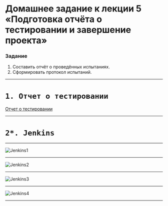 # Домашнее задание к лекции 5 «Подготовка отчёта о тестировании и завершение проекта»

### Задание

1. Составить отчёт о проведённых испытаниях. 
2. Сформировать протокол испытаний.

---


# ```1. Отчет о тестировании```

[Отчет о тестировании](https://github.com/EugenyVinogradov/LT_Homework_5/blob/59803a52cf3d8a8efe8b3c8b4452a445b26b26ee/%D0%94%D0%BE%D0%BA%D1%83%D0%BC%D0%B5%D0%BD%D1%82%D0%B0%D1%86%D0%B8%D1%8F/%D0%9E%D1%82%D1%87%D0%B5%D1%82%20%D0%BE%20%D0%BF%D1%80%D0%BE%D0%B2%D0%B5%D0%B4%D0%B5%D0%BD%D0%B8%D0%B8%20%D0%B8%D1%81%D0%BF%D1%8B%D1%82%D0%B0%D0%BD%D0%B8%D0%B9%20%D0%BF%D1%80%D0%BE%D1%86%D0%B5%D0%B4%D1%83%D1%80%20dorepeat_v1%20%D0%B8%20dorepeat_v2%20%D0%BF%D1%80%D0%BE%D0%B5%D0%BA%D1%82%D0%B0%20WP.doc "Ссылка на документ")

---

# ```2*. Jenkins```
---
![Jenkins1](https://user-images.githubusercontent.com/98056528/218556241-fe61b946-ff7b-43b9-8557-0cbccf388a29.png)

---

![Jenkins2](https://user-images.githubusercontent.com/98056528/218556666-0999d56e-3455-4474-92ce-17c10ba7df6e.png)

---

![Jenkins3](https://user-images.githubusercontent.com/98056528/218558367-8975685e-127c-4332-8cbd-d2849ac70fa2.png)

---

![Jenkins4](https://user-images.githubusercontent.com/98056528/218561933-b239e223-6ea2-4111-83af-b35cc0d7373c.png)

---
